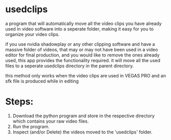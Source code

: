# usedclips
a program that will automatically move all the video clips you have already used in video software into a seperate folder, making it easy for you to organize your video clips. 

if you use nvidia shadowplay or any other clipping software and have a massive folder of videos, that may or may not have been used in a video editor for final production, and you would like to remove the ones already used, this app provides the functionality required. it will move all the used files to a seperate usedclips directory in the parent directory. 

this method only works when the video clips are used in VEGAS PRO and an sfk file is produced while in editing

# Steps:

1. Download the python program and store in the respective directory which contains your raw video files.
2. Run the program.
3. Inspect (and/or Delete) the videos moved to the 'usedclips' folder.